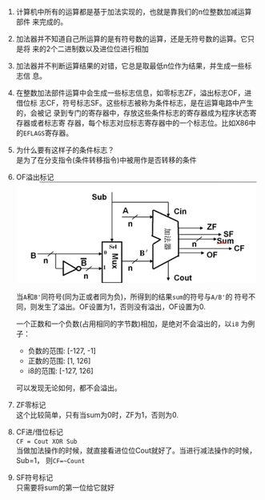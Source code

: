 1. 计算机中所有的运算都是基于加法实现的，也就是靠我们的n位整数加减运算部件
   来完成的。

2. 加法器并不知道自己所运算的是有符号数的运算，还是无符号数的运算。它只是将
   来的2个二进制数以及进位位进行相加

3. 加法器并不判断运算结果的对错，它总是取最低n位作为结果，并生成一些标志信
   息。

4. 在整数加法部件运算中会生成一些标志信息，如零标志ZF，溢出标志OF，进借位标
    志CF，符号标志SF。这些标志被称为条件标志，是在运算电路中产生的，会被记
    录到专门的寄存器中，存放这些条件标志的寄存器成为程序状态寄存器或者标志寄
    存器，每个标志对应标志寄存器中的一个标志位。比如X86中的`EFLAGS`寄存器。 

5. 为什么要有这样子的条件标志？  
   是为了在分支指令(条件转移指令)中被用作是否转移的条件

6. OF溢出标记   
   ![alu](https://github.com/SteveLauC/pic/blob/main/Screenshot%20from%202022-03-14%2012-49-23.png)

   当`A`和`B'`同符号(同为正或者同为负)，所得到的结果`sum`的符号与`A/B'`的
   符号不同，则发生了溢出。OF设置为1，否则没有溢出，OF设置为0.

   一个正数和一个负数(占用相同的字节数)相加，是绝对不会溢出的，以`i8`
   为例子：  

   * 负数的范围: [-127, -1]
   * 正数的范围: [1, 126]
   * i8的范围: [-127, 126]

   可以发现无论如何，都不会溢出。

7. ZF零标记  
   这个比较简单，只有当sum为0时，ZF为1，否则为0.

8. CF进/借位标记  
   `CF = Cout XOR Sub`  
   当做加法操作的时候，就直接看进位位Cout就好了。当进行减法操作的时候，Sub=1，
   则`CF=~Count`

9. SF符号标记  
   只需要将sum的第一位给它就好 